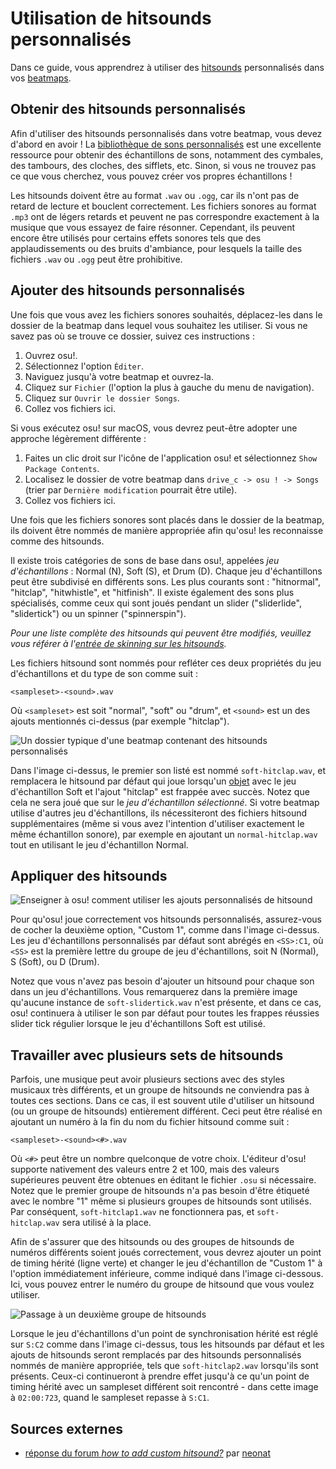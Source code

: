 # Utilisation de hitsounds personnalisés

Dans ce guide, vous apprendrez à utiliser des [hitsounds](/wiki/Beatmapping/Hitsound) personnalisés dans vos [beatmaps](/wiki/Beatmap).

## Obtenir des hitsounds personnalisés

Afin d'utiliser des hitsounds personnalisés dans votre beatmap, vous devez d'abord en avoir ! La [bibliothèque de sons personnalisés](/wiki/Guides/Custom_Hitsound_Library) est une excellente ressource pour obtenir des échantillons de sons, notamment des cymbales, des tambours, des cloches, des sifflets, etc. Sinon, si vous ne trouvez pas ce que vous cherchez, vous pouvez créer vos propres échantillons !

Les hitsounds doivent être au format `.wav` ou `.ogg`, car ils n'ont pas de retard de lecture et bouclent correctement. Les fichiers sonores au format `.mp3` ont de légers retards et peuvent ne pas correspondre exactement à la musique que vous essayez de faire résonner. Cependant, ils peuvent encore être utilisés pour certains effets sonores tels que des applaudissements ou des bruits d'ambiance, pour lesquels la taille des fichiers `.wav` ou `.ogg` peut être prohibitive.

## Ajouter des hitsounds personnalisés

Une fois que vous avez les fichiers sonores souhaités, déplacez-les dans le dossier de la beatmap dans lequel vous souhaitez les utiliser. Si vous ne savez pas où se trouve ce dossier, suivez ces instructions :

1. Ouvrez osu!.
2. Sélectionnez l'option `Éditer`.
3. Naviguez jusqu'à votre beatmap et ouvrez-la.
4. Cliquez sur `Fichier` (l'option la plus à gauche du menu de navigation).
5. Cliquez sur `Ouvrir le dossier Songs`.
6. Collez vos fichiers ici.

Si vous exécutez osu! sur macOS, vous devrez peut-être adopter une approche légèrement différente :

1. Faites un clic droit sur l'icône de l'application osu! et sélectionnez `Show Package Contents`.
2. Localisez le dossier de votre beatmap dans `drive_c -> osu ! -> Songs` (trier par `Dernière modification` pourrait être utile).
3. Collez vos fichiers ici.

Une fois que les fichiers sonores sont placés dans le dossier de la beatmap, ils doivent être nommés de manière appropriée afin qu'osu! les reconnaisse comme des hitsounds.

Il existe trois catégories de sons de base dans osu!, appelées *jeu d'échantillons* : Normal (N), Soft (S), et Drum (D). Chaque jeu d'échantillons peut être subdivisé en différents sons. Les plus courants sont : "hitnormal", "hitclap", "hitwhistle", et "hitfinish". Il existe également des sons plus spécialisés, comme ceux qui sont joués pendant un slider ("sliderlide", "slidertick") ou un spinner ("spinnerspin").

*Pour une liste complète des hitsounds qui peuvent être modifiés, veuillez vous référer à l'[entrée de skinning sur les hitsounds](/wiki/Skinning/Sounds#hitsounds).*

Les fichiers hitsound sont nommés pour refléter ces deux propriétés du jeu d'échantillons et du type de son comme suit :

`<sampleset>-<sound>.wav`

Où `<sampleset>` est soit "normal", "soft" ou "drum", et `<sound>` est un des ajouts mentionnés ci-dessus (par exemple "hitclap").

![](img/beatmap-folder-resources.png "Un dossier typique d'une beatmap contenant des hitsounds personnalisés")

Dans l'image ci-dessus, le premier son listé est nommé `soft-hitclap.wav`, et remplacera le hitsound par défaut qui joue lorsqu'un [objet](/wiki/Hit_object) avec le jeu d'échantillon Soft et l'ajout "hitclap" est frappée avec succès. Notez que cela ne sera joué que sur le *jeu d'échantillon sélectionné*. Si votre beatmap utilise d'autres jeu d'échantillons, ils nécessiteront des fichiers hitsound supplémentaires (même si vous avez l'intention d'utiliser exactement le même échantillon sonore), par exemple en ajoutant un `normal-hitclap.wav` tout en utilisant le jeu d'échantillon Normal.

## Appliquer des hitsounds

![](img/adding-custom-hitsounds.png "Enseigner à osu! comment utiliser les ajouts personnalisés de hitsound")

Pour qu'osu! joue correctement vos hitsounds personnalisés, assurez-vous de cocher la deuxième option, "Custom 1", comme dans l'image ci-dessus. Les jeu d'échantillons personnalisés par défaut sont abrégés en `<SS>:C1`, où `<SS>` est la première lettre du groupe de jeu d'échantillons, soit N (Normal), S (Soft), ou D (Drum).

Notez que vous n'avez pas besoin d'ajouter un hitsound pour chaque son dans un jeu d'échantillons. Vous remarquerez dans la première image qu'aucune instance de `soft-slidertick.wav` n'est présente, et dans ce cas, osu! continuera à utiliser le son par défaut pour toutes les frappes réussies slider tick régulier lorsque le jeu d'échantillons Soft est utilisé.

## Travailler avec plusieurs sets de hitsounds

Parfois, une musique peut avoir plusieurs sections avec des styles musicaux très différents, et un groupe de hitsounds ne conviendra pas à toutes ces sections. Dans ce cas, il est souvent utile d'utiliser un hitsound (ou un groupe de hitsounds) entièrement différent. Ceci peut être réalisé en ajoutant un numéro à la fin du nom du fichier hitsound comme suit :

`<sampleset>-<sound><#>.wav`

Où `<#>` peut être un nombre quelconque de votre choix. L'éditeur d'osu! supporte nativement des valeurs entre 2 et 100, mais des valeurs supérieures peuvent être obtenues en éditant le fichier `.osu` si nécessaire. Notez que le premier groupe de hitsounds n'a pas besoin d'être étiqueté avec le nombre "1" même si plusieurs groupes de hitsounds sont utilisés. Par conséquent, `soft-hitclap1.wav` ne fonctionnera pas, et `soft-hitclap.wav` sera utilisé à la place.

Afin de s'assurer que des hitsounds ou des groupes de hitsounds de numéros différents soient joués correctement, vous devrez ajouter un point de timing hérité (ligne verte) et changer le jeu d'échantillon de "Custom 1" à l'option immédiatement inférieure, comme indiqué dans l'image ci-dessous. Ici, vous pouvez entrer le numéro du groupe de hitsound que vous voulez utiliser.

![](img/using-multiple-hitsound-sets.png "Passage à un deuxième groupe de hitsounds")

Lorsque le jeu d'échantillons d'un point de synchronisation hérité est réglé sur `S:C2` comme dans l'image ci-dessus, tous les hitsounds par défaut et les ajouts de hitsounds seront remplacés par des hitsounds personnalisés nommés de manière appropriée, tels que `soft-hitclap2.wav` lorsqu'ils sont présents. Ceux-ci continueront à prendre effet jusqu'à ce qu'un point de timing hérité avec un sampleset différent soit rencontré - dans cette image à `02:00:723`, quand le sampleset repasse à `S:C1`.

## Sources externes

- [réponse du forum *how to add custom hitsound?*](https://osu.ppy.sh/community/forums/posts/3215699) par [neonat](https://osu.ppy.sh/users/1561995)
